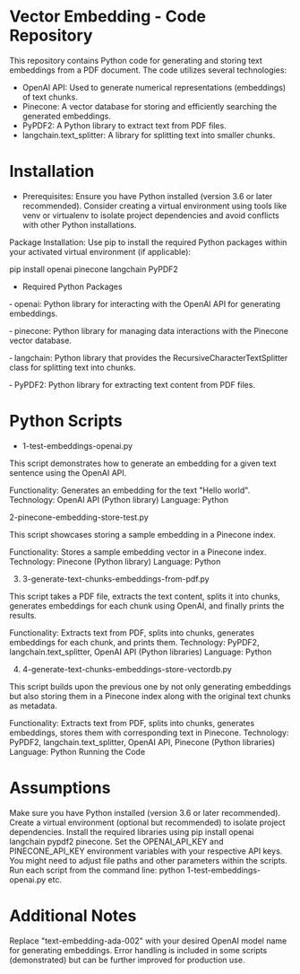 # Vector Embedding - Code Repository

This repository contains Python code for generating and storing text embeddings from a PDF document. The code utilizes several technologies:

- OpenAI API: Used to generate numerical representations (embeddings) of text chunks.
- Pinecone: A vector database for storing and efficiently searching the generated embeddings.
- PyPDF2: A Python library to extract text from PDF files.
- langchain.text_splitter: A library for splitting text into smaller chunks.

# Installation

- Prerequisites: Ensure you have Python installed (version 3.6 or later recommended). Consider creating a virtual environment using tools like venv or virtualenv to isolate project dependencies and avoid conflicts with other Python installations.

Package Installation: Use pip to install the required Python packages within your activated virtual environment (if applicable):

pip install openai pinecone langchain PyPDF2

- Required Python Packages

&#8209; openai: Python library for interacting with the OpenAI API for generating embeddings.

&#8209; pinecone: Python library for managing data interactions with the Pinecone vector database.

&#8209; langchain: Python library that provides the RecursiveCharacterTextSplitter class for splitting text into chunks.

&#8209; PyPDF2: Python library for extracting text content from PDF files.

# Python Scripts

- 1-test-embeddings-openai.py

This script demonstrates how to generate an embedding for a given text sentence using the OpenAI API.

Functionality: Generates an embedding for the text "Hello world".
Technology: OpenAI API (Python library)
Language: Python

2-pinecone-embedding-store-test.py
  
This script showcases storing a sample embedding in a Pinecone index.

Functionality: Stores a sample embedding vector in a Pinecone index.
Technology: Pinecone (Python library)
Language: Python

3. 3-generate-text-chunks-embeddings-from-pdf.py

This script takes a PDF file, extracts the text content, splits it into chunks, generates embeddings for each chunk using OpenAI, and finally prints the results.

Functionality: Extracts text from PDF, splits into chunks, generates embeddings for each chunk, and prints them.
Technology: PyPDF2, langchain.text_splitter, OpenAI API (Python libraries)
Language: Python

4. 4-generate-text-chunks-embeddings-store-vectordb.py

This script builds upon the previous one by not only generating embeddings but also storing them in a Pinecone index along with the original text chunks as metadata.

Functionality: Extracts text from PDF, splits into chunks, generates embeddings, stores them with corresponding text in Pinecone.
Technology: PyPDF2, langchain.text_splitter, OpenAI API, Pinecone (Python libraries)
Language: Python
Running the Code

# Assumptions

Make sure you have Python installed (version 3.6 or later recommended).
Create a virtual environment (optional but recommended) to isolate project dependencies.
Install the required libraries using pip install openai langchain pypdf2 pinecone.
Set the OPENAI_API_KEY and PINECONE_API_KEY environment variables with your respective API keys.
You might need to adjust file paths and other parameters within the scripts.
Run each script from the command line: python 1-test-embeddings-openai.py etc.

# Additional Notes

Replace "text-embedding-ada-002" with your desired OpenAI model name for generating embeddings.
Error handling is included in some scripts (demonstrated) but can be further improved for production use.
